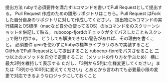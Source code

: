 提出方法
rubyで必須要件を満たすlsコマンドを書いてPull Requestとして提出する。
Pull Request 作成のための雛形リポジトリはこちら。Pull Request はForkした自分自身のリポジトリに対して作成してください。
提出物にlsコマンドの実行結果とOS標準（macなど自分の使ってるOS）のlsコマンドをのスクリーンショットを併記して貼る。
rubocop-fjordのチェックが全てパスしたこともスクショで貼り付ける。
どうしても解決できない警告があれば、その理由を書くこと。
必須要件
gemを使わずにRubyの標準ライブラリのみで実装すること
GitHubでPull Requestとして提出すること
rubocop-fjordをパスさせること
二つ以上のメソッドを自分で定義すること（メソッドの作り方を学ぶため）
横に最大3列を維持して表示する
ただし、「3列から5列に仕様変更してください」または「3列から100列に変えてください」とあとから言われても必要最小限の変更で対応できるようなロジックにしておくこと